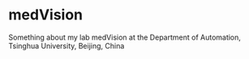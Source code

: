 # medVision
Something about my lab medVision at the Department of Automation, Tsinghua University, Beijing, China
